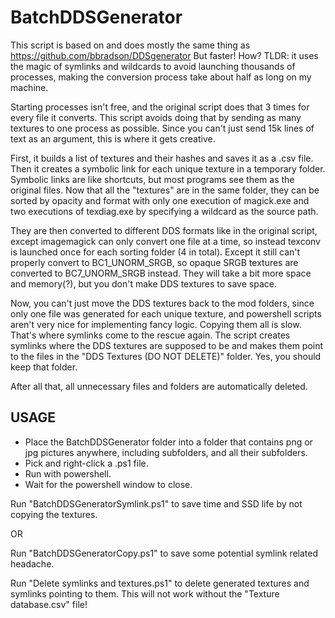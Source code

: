 # BatchDDSGenerator

This script is based on and does mostly the same thing as https://github.com/bbradson/DDSgenerator
But faster! How?
TLDR: it uses the magic of symlinks and wildcards to avoid launching thousands of processes, making the conversion process take about half as long on my machine.


Starting processes isn't free, and the original script does that 3 times for every file it converts. 
This script avoids doing that by sending as many textures to one process as possible. Since you can't just send 15k lines of text as an argument, this is where it gets creative.

First, it builds a list of textures and their hashes and saves it as a .csv file. Then it creates a symbolic link for each unique texture in a temporary folder. Symbolic links are like shortcuts, but most programs see them as the original files.
Now that all the "textures" are in the same folder, they can be sorted by opacity and format with only one execution of magick.exe and two executions of texdiag.exe by specifying a wildcard as the source path.

They are then converted to different DDS formats like in the original script, except imagemagick can only convert one file at a time, so instead texconv is launched once for each sorting folder (4 in total). Except it still can't properly convert to BC1_UNORM_SRGB, so opaque SRGB textures are converted to BC7_UNORM_SRGB instead. They will take a bit more space and memory(?), but you don't make DDS textures to save space.

Now, you can't just move the DDS textures back to the mod folders, since only one file was generated for each unique texture, and powershell scripts aren't very nice for implementing fancy logic. Copying them all is slow. That's where symlinks come to the rescue again. The script creates symlinks where the DDS textures are supposed to be and makes them point to the files in the "DDS Textures (DO NOT DELETE)" folder. Yes, you should keep that folder.

After all that, all unnecessary files and folders are automatically deleted.


## USAGE
 - Place the BatchDDSGenerator folder into a folder that contains png or jpg pictures anywhere, including subfolders, and all their subfolders.
 - Pick and right-click a .ps1 file.
 - Run with powershell.
 - Wait for the powershell window to close.

Run "BatchDDSGeneratorSymlink.ps1" to save time and SSD life by not copying the textures.

OR

Run "BatchDDSGeneratorCopy.ps1" to save some potential symlink related headache.


Run "Delete symlinks and textures.ps1" to delete generated textures and symlinks pointing to them. This will not work without the "Texture database.csv" file!
